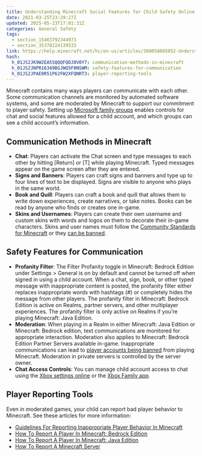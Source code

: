 ```yaml
---
title: Understanding Minecraft Social Features for Child Safety Online
date: 2021-03-25T23:29:27Z
updated: 2025-05-23T17:01:31Z
categories: General Safety
tags:
  - section_15463792344973
  - section_35378224139533
link: https://help.minecraft.net/hc/en-us/articles/360058605852-Understanding-Minecraft-Social-Features-for-Child-Safety-Online
hash:
  h_01JS2JK9W2EA5SQQQFQDJ0V0Y7: communication-methods-in-minecraft
  h_01JS2JNPR16349BGJWQ5F0NSWM: safety-features-for-communication
  h_01JS2JPAE0R51P62FW2XFQNRT3: player-reporting-tools
---
```


Minecraft contains many ways players can communicate with each other. Some communication channels are monitored by automated software systems, and some are moderated by Minecraft to support our commitment to player safety. Setting up [Microsoft family groups](../Resources-for-Families/Set-Up-Microsoft-Family-Groups-for-Parental-Controls-in-Minecraft-Bedrock-Edition.md) enables controls for chat and social features allowed for a child account, and which groups can see a child account’s information.

## Communication Methods in Minecraft

- **Chat**: Players can activate the Chat screen and type messages to each other by hitting \[Return\] or \[T\] while playing Minecraft. Typed messages appear on the game screen after they are entered.
- **Signs and Banners**: Players can craft signs and banners and type up to four lines of text to be displayed. Signs are visible to anyone who plays in the same world.
- **Book and Quill**: Players can craft a book and quill that allows them to write down experiences, create narratives, or take notes. Books can be read by anyone who finds or creates one in-game.
- **Skins and Usernames**: Players can create their own username and custom skins with words and logos on them to decorate their in-game characters. Skins and user names must follow the [Community Standards for Minecraft](https://www.minecraft.net/en-us/community-standards) or they [can be banned](../Player-Reporting-Bans/How-to-Update-Banned-Skins-or-Usernames-in-Minecraft.md).

## Safety Features for Communication

- **Profanity Filter**: The Filter Profanity toggle in Minecraft: Bedrock Edition under Settings \> General is on by default and cannot be turned off when signed in using a child account. When a chat, sign, book, or other typed message with inappropriate content is posted, the profanity filter either replaces inappropriate words with hashtags (#) or completely hides the message from other players. The profanity filter in Minecraft: Bedrock Edition is active on Realms, partner servers, and other multiplayer experiences. The profanity filter is only active on Realms if you’re playing Minecraft: Java Edition.
- **Moderation**: When playing in a Realm in either Minecraft: Java Edition or Minecraft: Bedrock edition, text communications are monitored for appropriate interaction. Moderation also applies to Minecraft: Bedrock Edition Partner Servers available in-game. Inappropriate communications can lead to [player accounts being banned](../Player-Reporting-Bans/Banned-Minecraft-Accounts-and-the-Appeal-Process.md) from playing Minecraft. Moderation in private servers is controlled by the server owner.
- **Chat Access Controls**: You can manage child account access to chat using the [Xbox settings online](../Account-Settings/Managing-Child-Account-Social-Settings-Using-Xbox-Settings-Online.md) or the [Xbox Family app](../Account-Settings/Managing-Child-Account-Social-Settings-Using-the-Xbox-Family-App.md).

## Player Reporting Tools

Even in moderated games, your child can report bad player behavior to Minecraft. See these articles for more information:

- [Guidelines For Reporting Inappropriate Player Behavior In Minecraft](../Player-Reporting-Bans/Guidelines-for-Reporting-Inappropriate-Player-Behavior-in-Minecraft.md)
- [How To Report A Player In Minecraft: Bedrock Edition](../Player-Reporting-Bans/How-to-Report-a-Player-in-Minecraft-Bedrock-Edition.md)
- [How To Report A Player In Minecraft: Java Edition](../Player-Reporting-Bans/How-to-Report-a-Player-in-Minecraft-Java-Edition.md)
- [How To Report A Minecraft Server](../Player-Reporting-Bans/How-to-Report-a-Minecraft-Server.md)

